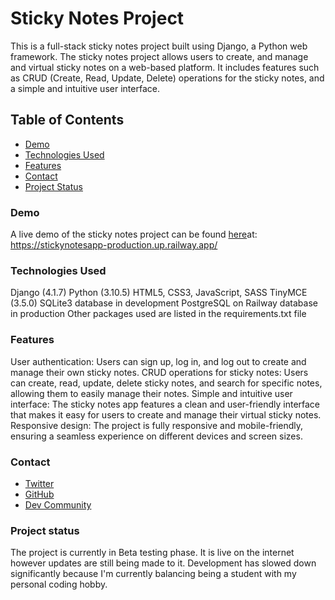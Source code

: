# Sticky Notes Project
This is a full-stack sticky notes project built using Django, a Python web framework. The sticky notes project allows users to create, and manage and virtual sticky notes on a web-based platform. It includes features such as CRUD (Create, Read, Update, Delete) operations for the sticky notes, and a simple and intuitive user interface.

## Table of Contents
- [Demo](#demo)
- [Technologies Used](#technologies_used)
- [Features](#features)
- [Contact](#contact)
- [Project Status](#project_status)

### Demo
<a id="demo"></a>
A live demo of the sticky notes project can be found [here](https://stickynotesapp-production.up.railway.app/)at: https://stickynotesapp-production.up.railway.app/

### Technologies Used
<a id="technologies_used"></a>
Django (4.1.7)
Python (3.10.5)
HTML5, CSS3, JavaScript, SASS
TinyMCE (3.5.0)
SQLite3 database in development
PostgreSQL on Railway database in production 
Other packages used are listed in the requirements.txt file

### Features
<a id="features"></a>
User authentication: Users can sign up, log in, and log out to create and manage their own sticky notes.
CRUD operations for sticky notes: Users can create, read, update, delete sticky notes, and search for specific notes, allowing them to easily manage their notes.
Simple and intuitive user interface: The sticky notes app features a clean and user-friendly interface that makes it easy for users to create and manage their virtual sticky notes.
Responsive design: The project is fully responsive and mobile-friendly, ensuring a seamless experience on different devices and screen sizes.

### Contact
<a id="contact"></a>
- [Twitter](https://twitter.com/tomisnakinwande)
- [GitHub](https://github.com/tomjames156)
- [Dev Community](https://dev.to/tomjames156/)

### Project status
<a id="project_status"></a>
The project is currently in Beta testing phase. It is live on the internet however updates are still being made to it. Development has slowed down significantly because I'm currently balancing being a student with my personal coding hobby.